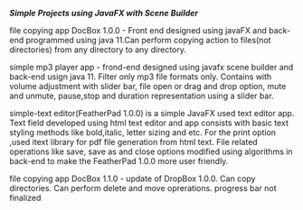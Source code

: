 ***Simple Projects using JavaFX with Scene Builder***

file copying app DocBox 1.0.0 - Front end designed using javaFX and back-end programmed using java 11.Can perform copying action to files(not directories) from any directory to any directory.

simple mp3 player app - frond-end  designed using javafx scene builder and back-end usign java 11. Filter only mp3 file formats only. Contains with volume adjustment with slider bar, file open or drag and drop option, mute and unmute, pause,stop and duration representation using a slider bar.

simple-text editor(FeatherPad 1.0.0) is a simple JavaFX used text editor app. Text field developed using html text editor and app consists with basic text styling methods like bold,italic, letter sizing and etc. For the print option ,used itext library for pdf file generation from html text. File related operations like save, save as and close options modified using algorithms in back-end to make the FeatherPad 1.0.0 more user friendly.

file copying app DocBox 1.1.0 - update of DropBox 1.0.0. Can copy directories. Can perform delete and move oprerations. progress bar not finalized






